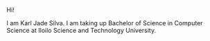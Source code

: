 Hi! 

I am Karl Jade Silva. I am taking up Bachelor of Science in Computer Science at Iloilo Science and Technology University. 

